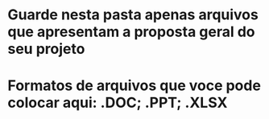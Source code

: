 # Guarde nesta pasta apenas arquivos que apresentam a proposta geral do seu projeto
# Formatos de arquivos que voce pode colocar aqui: .DOC; .PPT; .XLSX
